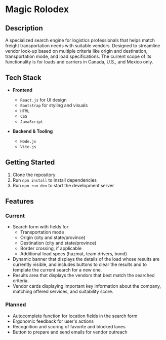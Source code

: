 # Magic Rolodex

## Description

A specialized search engine for logistics professionals that helps match freight transportation needs with suitable vendors. Designed to streamline vendor look-up based on multiple criteria like origin and destination, transportation mode, and load specifications. The current scope of its functionality is for loads and carriers in Canada, U.S., and Mexico only.

## Tech Stack

- **Frontend**  
    - `React.js` for UI design  
    - `Bootstrap` for styling and visuals  
    - `HTML`  
    - `CSS`  
    - `JavaScript`  

- **Backend & Tooling**  
    - `Node.js`  
    - `Vite.js`  

## Getting Started

1. Clone the repository  
2. Run `npm install` to install dependencies  
3. Run `npm run dev` to start the development server  

## Features

### Current

- Search form with fields for:  
    - Transportation mode  
    - Origin (city and state/province)  
    - Destination (city and state/province)  
    - Border crossing, if applicable  
    - Additional load specs (hazmat, team drivers, bond)  
- Dynamic banner that displays the details of the load whose results are currently visible, and includes buttons to clear the results and to template the current search for a new one.  
- Results area that displays the vendors that best match the searched criteria.  
- Vendor cards displaying important key information about the company, matching offered services, and suitability score.  

### Planned

- Autocomplete function for location fields in the search form  
- Ergonomic feedback for user's actions  
- Recognition and scoring of favorite and blocked lanes  
- Button to prepare and send emails for vendor outreach  